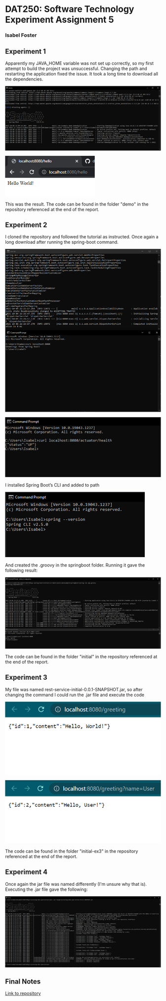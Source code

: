 # DAT250: Software Technology Experiment Assignment 5
### Isabel Foster

## Experiment 1

Apparently my JAVA_HOME variable was not set up correctly, so my first attempt to build the project was
unsuccessful. Changing the path and restarting the application fixed the issue. 
It took a long time to download all the dependencies. 


![image](pictures/ex5/picture5.1.PNG)


![image](pictures/ex5/picture5.2.PNG)

This was the result. The code can be found in the folder "demo" in the repository referenced at the
end of the report. 

## Experiment 2

I cloned the repository and followed the tutorial as instructed. 
Once again a long download after running the spring-boot command.

![image](pictures/ex5/picture5.3.PNG)

![image](pictures/ex5/picture5.4.PNG)

I installed Spring Boot’s CLI and added to path

![image](pictures/ex5/picture5.5.PNG)

And created the .groovy in the springboot folder. Running it gave the following result:

![image](pictures/ex5/picture5.6.PNG)

The code can be found in the folder "initial" in the repository referenced at the
end of the report.

## Experiment 3

My file was named rest-service-initial-0.0.1-SNAPSHOT.jar, so after changing the command I
could run the .jar file and execute the code 


![image](pictures/ex5/picture5.7.PNG)


![image](pictures/ex5/picture5.8.PNG)

The code can be found in the folder "initial-ex3" in the repository referenced at the
end of the report.

## Experiment 4

Once again the jar file was named differently (I'm unsure why that is). 
Executing the .jar file gave the following:

![image](pictures/ex5/picture5.9.PNG)

## Final Notes

[Link to repository](https://github.com/IsaFoster/expass-5)
